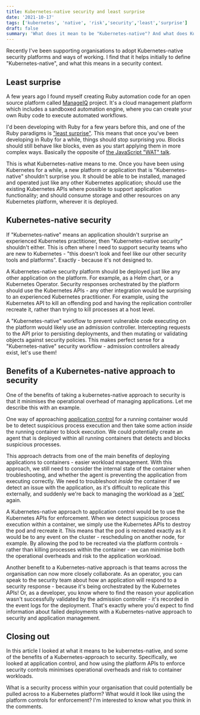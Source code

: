 ```yaml
---
title: Kubernetes-native security and least surprise
date: '2021-10-17'
tags: ['kubernetes', 'native', 'risk','security','least','surprise']
draft: false
summary: 'What does it mean to be "Kubernetes-native"? And what does Kubernetes-native security look like?'
---
```

Recently I've been supporting organisations to adopt Kubernetes-native security platforms and ways of working. I find that it helps initially to define "Kubernetes-native", and what this means in a security context.

## Least surprise

A few years ago I found myself creating Ruby automation code for an open source platform called [ManageIQ](https://manageiq.org) project. It's a cloud management platform which includes a sandboxed automation engine, where you can create your own Ruby code to execute automated workflows.

I'd been developing with Ruby for a few years before this, and one of the Ruby paradigms is ["least surprise"](https://www.artima.com/articles/the-philosophy-of-ruby#part4). This means that once you've been developing in Ruby for a while, things should stop surprising you. Blocks should still behave like blocks, even as you start applying them in more complex ways. Basically the opposite of [the JavaScript "WAT" talk](https://www.destroyallsoftware.com/talks/wat).

This is what Kubernetes-native means to me. Once you have been using Kubernetes for a while, a new platform or application that is "Kubernetes-native" shouldn't surprise you. It should be able to be installed, managed and operated just like any other Kubernetes application; should use the existing Kubernetes APIs where possible to support application functionality; and should consume storage and other resources on any Kubernetes platform, wherever it is deployed.

## Kubernetes-native security

If "Kubernetes-native" means an application shouldn't surprise an experienced Kubernetes practitioner, then "Kubernetes-native security" shouldn't either. This is often where I need to support security teams who are new to Kubernetes - "this doesn't look and feel like our other security tools and platforms". Exactly - because it's not designed to.

A Kubernetes-native security platform should be deployed just like any other application on the platform. For example, as a Helm chart, or a Kubernetes Operator. Security responses orchestrated by the platform should use the Kubernetes APIs - any other integration would be surprising to an experienced Kubernetes practitioner. For example, using the Kubernetes API to kill an offending pod and having the replication controller recreate it, rather than trying to kill processes at a host level.

A "Kubernetes-native" workflow to prevent vulnerable code executing on the platform would likely use an admission controller. Intercepting requests to the API prior to persisting deployments, and then mutating or validating objects against security policies. This makes perfect sense for a "Kubernetes-native" security workflow - admission controllers already exist, let's use them!

## Benefits of a Kubernetes-native approach to security

One of the benefits of taking a kubernetes-native approach to security is that it minimises the operational overhead of managing applications. Let me describe this with an example.

One way of approaching [application control](/blog/app-control-for-everyone) for a running container would be to detect suspicious process execution and then take some action *inside* the running container to block execution. We could potentially create an agent that is deployed within all running containers that detects and blocks suspicious processes.

This approach detracts from one of the main benefits of deploying applications to containers - easier workload management. With this approach, we still need to consider the internal state of the container when troubleshooting, and whether the agent is preventing the application from executing correctly. We need to troubleshoot *inside* the container if we detect an issue with the application, as it's difficult to replicate this externally, and suddenly we're back to managing the workload as a ['pet'](https://www.redhat.com/en/blog/container-tidbits-does-pets-vs-cattle-analogy-still-apply) again.

A Kubernetes-native approach to application control would be to use the Kubernetes APIs for enforcement. When we detect suspicious process execution within a container, we simply use the Kubernetes APIs to destroy the pod and recreate it. This means that the pod is recreated exactly as it would be to any event on the cluster - rescheduling on another node, for example. By allowing the pod to be recreated via the platform controls - rather than killing processes within the container - we can minimise both the operational overheads and risk to the application workload.

Another benefit to a Kubernetes-native approach is that teams across the organisation can now more closely collaborate. As an operator, you can speak to the security team about how an application will respond to a security response - because it's being orchestrated by the Kubernetes APIs! Or, as a developer, you know where to find the reason your application wasn't successfully validated by the admission controller - it's recorded in the event logs for the deployment. That's exactly where you'd expect to find information about failed deployments with a Kubernetes-native approach to security and application management.

## Closing out
In this article I looked at what it means to be kubernetes-native, and some of the benefits of a Kubernetes-approach to security. Specifically, we looked at application control, and how using the platform APIs to enforce security controls minimises operational overheads and risk to container workloads.

What is a security process within your organisation that could potentially be pulled across to a Kubernetes platform? What would it look like using the platform controls for enforcement? I'm interested to know what you think in the comments.
